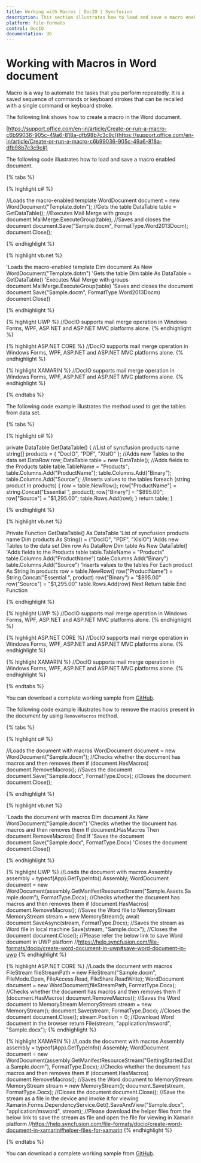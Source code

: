 ```yaml
---
title: Working with Macros | DocIO | Syncfusion
description: This section illustrates how to load and save a macro enabled documents using Syncfusion Word library (Essential DocIO)
platform: file-formats
control: DocIO
documentation: UG
---
```

# Working with Macros in Word document

Macro is a way to automate the tasks that you perform repeatedly. It is a saved sequence of commands or keyboard strokes that can be recalled with a single command or keyboard stroke. 

The following link shows how to create a macro in the Word document.

[https://support.office.com/en-in/article/Create-or-run-a-macro-c6b99036-905c-49a6-818a-dfb98b7c3c9c](https://support.office.com/en-in/article/Create-or-run-a-macro-c6b99036-905c-49a6-818a-dfb98b7c3c9c#)

The following code illustrates how to load and save a macro enabled document.

{% tabs %}  

{% highlight c# %}

//Loads the macro-enabled template
WordDocument document = new WordDocument("Template.dotm");
//Gets the table
DataTable table = GetDataTable();
//Executes Mail Merge with groups
document.MailMerge.ExecuteGroup(table);
//Saves and closes the document
document.Save("Sample.docm", FormatType.Word2013Docm);
document.Close();

{% endhighlight %}

{% highlight vb.net %}

'Loads the macro-enabled template
Dim document As New WordDocument("Template.dotm")
'Gets the table
Dim table As DataTable = GetDataTable()
'Executes Mail Merge with groups
document.MailMerge.ExecuteGroup(table)
'Saves and closes the document
document.Save("Sample.docm", FormatType.Word2013Docm)
document.Close()

{% endhighlight %}

{% highlight UWP %}
//DocIO supports mail merge operation in Windows Forms, WPF, ASP.NET and ASP.NET MVC platforms alone.
{% endhighlight %}

{% highlight ASP.NET CORE %}
//DocIO supports mail merge operation in Windows Forms, WPF, ASP.NET and ASP.NET MVC platforms alone.
{% endhighlight %}

{% highlight XAMARIN %}
//DocIO supports mail merge operation in Windows Forms, WPF, ASP.NET and ASP.NET MVC platforms alone.
{% endhighlight %}

{% endtabs %}  

The following code example illustrates the method used to get the tables from data set.

{% tabs %}  

{% highlight c# %}

private DataTable GetDataTable()
{
	//List of syncfusion products name
	string[] products = { "DocIO", "PDF", "XlsIO" };
	//Adds new Tables to the data set
	DataRow row;
	DataTable table = new DataTable();
	//Adds fields to the Products table
	table.TableName = "Products";
	table.Columns.Add("ProductName");
	table.Columns.Add("Binary");
	table.Columns.Add("Source");
	//Inserts values to the tables
	foreach (string product in products)
	{
		row = table.NewRow();
		row["ProductName"] = string.Concat("Essential ", product);
		row["Binary"] = "$895.00";
		row["Source"] = "$1,295.00";
		table.Rows.Add(row);
	}
	return table;
}

{% endhighlight %}

{% highlight vb.net %}

Private Function GetDataTable() As DataTable
	'List of syncfusion products name
	Dim products As String() = {"DocIO", "PDF", "XlsIO"}
	'Adds new Tables to the data set
	Dim row As DataRow
	Dim table As New DataTable()
	'Adds fields to the Products table
	table.TableName = "Products"
	table.Columns.Add("ProductName")
	table.Columns.Add("Binary")
	table.Columns.Add("Source")
	'Inserts values to the tables
	For Each product As String In products
		row = table.NewRow()
		row("ProductName") = String.Concat("Essential ", product)
		row("Binary") = "$895.00"
		row("Source") = "$1,295.00"
		table.Rows.Add(row)
	Next
	Return table
End Function 

{% endhighlight %}

{% highlight UWP %}
//DocIO supports mail merge operation in Windows Forms, WPF, ASP.NET and ASP.NET MVC platforms alone.
{% endhighlight %}

{% highlight ASP.NET CORE %}
//DocIO supports mail merge operation in Windows Forms, WPF, ASP.NET and ASP.NET MVC platforms alone.
{% endhighlight %}

{% highlight XAMARIN %}
//DocIO supports mail merge operation in Windows Forms, WPF, ASP.NET and ASP.NET MVC platforms alone.
{% endhighlight %} 

{% endtabs %} 

You can download a complete working sample from [GitHub](https://github.com/SyncfusionExamples/DocIO-Examples/tree/main/Macros/Open-and-save-macro-enabled-document).

The following code example illustrates how to remove the macros present in the document by using `RemoveMacros` method.

{% tabs %}  

{% highlight c# %}

//Loads the document with macros
WordDocument document = new WordDocument("Sample.docm");
//Checks whether the document has macros and then removes them
if (document.HasMacros)
	document.RemoveMacros();
//Saves the document
document.Save("Sample.docx", FormatType.Docx);
//Closes the document
document.Close();

{% endhighlight %}

{% highlight vb.net %}

'Loads the document with macros
Dim document As New WordDocument("Sample.docm")
'Checks whether the document has macros and then removes them
If document.HasMacros Then
	document.RemoveMacros()
End If
'Saves the document
document.Save("Sample.docx", FormatType.Docx)
'Closes the document
document.Close()

{% endhighlight %}

{% highlight UWP %}
//Loads the document with macros
Assembly assembly = typeof(App).GetTypeInfo().Assembly;
WordDocument document = new WordDocument(assembly.GetManifestResourceStream("Sample.Assets.Sample.docm"), FormatType.Docx);
//Checks whether the document has macros and then removes them
if (document.HasMacros)
	document.RemoveMacros();
//Saves the Word file to MemoryStream
MemoryStream stream = new MemoryStream();
await document.SaveAsync(stream, FormatType.Docx);
//Saves the stream as Word file in local machine
Save(stream, "Sample.docx");
//Closes the document
document.Close();
//Please refer the below link to save Word document in UWP platform
//https://help.syncfusion.com/file-formats/docio/create-word-document-in-uwp#save-word-document-in-uwp
{% endhighlight %}

{% highlight ASP.NET CORE %}
//Loads the document with macros
FileStream fileStreamPath = new FileStream("Sample.docm", FileMode.Open, FileAccess.Read, FileShare.ReadWrite);
WordDocument document = new WordDocument(fileStreamPath, FormatType.Docx);
//Checks whether the document has macros and then removes them
if (document.HasMacros)
	document.RemoveMacros();
//Saves the Word document to MemoryStream
MemoryStream stream = new MemoryStream();
document.Save(stream, FormatType.Docx);
//Closes the document
document.Close();
stream.Position = 0;
//Download Word document in the browser
return File(stream, "application/msword", "Sample.docx");
{% endhighlight %}

{% highlight XAMARIN %}
//Loads the document with macros
Assembly assembly = typeof(App).GetTypeInfo().Assembly;
WordDocument document = new WordDocument(assembly.GetManifestResourceStream("GettingStarted.Data.Sample.docm"), FormatType.Docx);
//Checks whether the document has macros and then removes them
if (document.HasMacros)
	document.RemoveMacros();
//Saves the Word document to  MemoryStream
MemoryStream stream = new MemoryStream();
document.Save(stream, FormatType.Docx);
//Closes the document
document.Close();
//Save the stream as a file in the device and invoke it for viewing
Xamarin.Forms.DependencyService.Get<ISave>().SaveAndView("Sample.docx", "application/msword", stream);
//Please download the helper files from the below link to save the stream as file and open the file for viewing in Xamarin platform
//https://help.syncfusion.com/file-formats/docio/create-word-document-in-xamarin#helper-files-for-xamarin
{% endhighlight %}

{% endtabs %}  

You can download a complete working sample from [GitHub](https://github.com/SyncfusionExamples/DocIO-Examples/tree/main/Macros/Remove-macros-in-document).